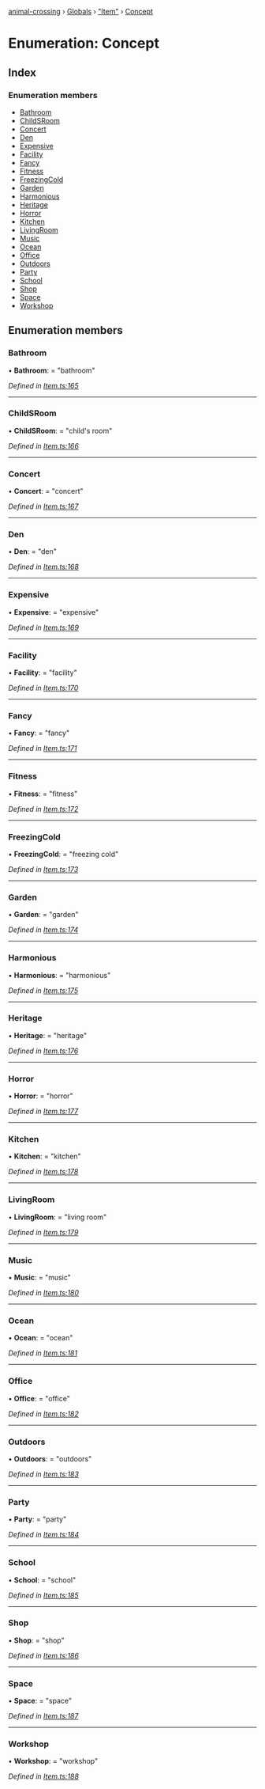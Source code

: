[animal-crossing](../README.md) › [Globals](../globals.md) › ["Item"](../modules/_item_.md) › [Concept](_item_.concept.md)

# Enumeration: Concept

## Index

### Enumeration members

* [Bathroom](_item_.concept.md#bathroom)
* [ChildSRoom](_item_.concept.md#childsroom)
* [Concert](_item_.concept.md#concert)
* [Den](_item_.concept.md#den)
* [Expensive](_item_.concept.md#expensive)
* [Facility](_item_.concept.md#facility)
* [Fancy](_item_.concept.md#fancy)
* [Fitness](_item_.concept.md#fitness)
* [FreezingCold](_item_.concept.md#freezingcold)
* [Garden](_item_.concept.md#garden)
* [Harmonious](_item_.concept.md#harmonious)
* [Heritage](_item_.concept.md#heritage)
* [Horror](_item_.concept.md#horror)
* [Kitchen](_item_.concept.md#kitchen)
* [LivingRoom](_item_.concept.md#livingroom)
* [Music](_item_.concept.md#music)
* [Ocean](_item_.concept.md#ocean)
* [Office](_item_.concept.md#office)
* [Outdoors](_item_.concept.md#outdoors)
* [Party](_item_.concept.md#party)
* [School](_item_.concept.md#school)
* [Shop](_item_.concept.md#shop)
* [Space](_item_.concept.md#space)
* [Workshop](_item_.concept.md#workshop)

## Enumeration members

###  Bathroom

• **Bathroom**: = "bathroom"

*Defined in [Item.ts:165](https://github.com/Norviah/animal-crossing/blob/3d769dc/module/types/Item.ts#L165)*

___

###  ChildSRoom

• **ChildSRoom**: = "child's room"

*Defined in [Item.ts:166](https://github.com/Norviah/animal-crossing/blob/3d769dc/module/types/Item.ts#L166)*

___

###  Concert

• **Concert**: = "concert"

*Defined in [Item.ts:167](https://github.com/Norviah/animal-crossing/blob/3d769dc/module/types/Item.ts#L167)*

___

###  Den

• **Den**: = "den"

*Defined in [Item.ts:168](https://github.com/Norviah/animal-crossing/blob/3d769dc/module/types/Item.ts#L168)*

___

###  Expensive

• **Expensive**: = "expensive"

*Defined in [Item.ts:169](https://github.com/Norviah/animal-crossing/blob/3d769dc/module/types/Item.ts#L169)*

___

###  Facility

• **Facility**: = "facility"

*Defined in [Item.ts:170](https://github.com/Norviah/animal-crossing/blob/3d769dc/module/types/Item.ts#L170)*

___

###  Fancy

• **Fancy**: = "fancy"

*Defined in [Item.ts:171](https://github.com/Norviah/animal-crossing/blob/3d769dc/module/types/Item.ts#L171)*

___

###  Fitness

• **Fitness**: = "fitness"

*Defined in [Item.ts:172](https://github.com/Norviah/animal-crossing/blob/3d769dc/module/types/Item.ts#L172)*

___

###  FreezingCold

• **FreezingCold**: = "freezing cold"

*Defined in [Item.ts:173](https://github.com/Norviah/animal-crossing/blob/3d769dc/module/types/Item.ts#L173)*

___

###  Garden

• **Garden**: = "garden"

*Defined in [Item.ts:174](https://github.com/Norviah/animal-crossing/blob/3d769dc/module/types/Item.ts#L174)*

___

###  Harmonious

• **Harmonious**: = "harmonious"

*Defined in [Item.ts:175](https://github.com/Norviah/animal-crossing/blob/3d769dc/module/types/Item.ts#L175)*

___

###  Heritage

• **Heritage**: = "heritage"

*Defined in [Item.ts:176](https://github.com/Norviah/animal-crossing/blob/3d769dc/module/types/Item.ts#L176)*

___

###  Horror

• **Horror**: = "horror"

*Defined in [Item.ts:177](https://github.com/Norviah/animal-crossing/blob/3d769dc/module/types/Item.ts#L177)*

___

###  Kitchen

• **Kitchen**: = "kitchen"

*Defined in [Item.ts:178](https://github.com/Norviah/animal-crossing/blob/3d769dc/module/types/Item.ts#L178)*

___

###  LivingRoom

• **LivingRoom**: = "living room"

*Defined in [Item.ts:179](https://github.com/Norviah/animal-crossing/blob/3d769dc/module/types/Item.ts#L179)*

___

###  Music

• **Music**: = "music"

*Defined in [Item.ts:180](https://github.com/Norviah/animal-crossing/blob/3d769dc/module/types/Item.ts#L180)*

___

###  Ocean

• **Ocean**: = "ocean"

*Defined in [Item.ts:181](https://github.com/Norviah/animal-crossing/blob/3d769dc/module/types/Item.ts#L181)*

___

###  Office

• **Office**: = "office"

*Defined in [Item.ts:182](https://github.com/Norviah/animal-crossing/blob/3d769dc/module/types/Item.ts#L182)*

___

###  Outdoors

• **Outdoors**: = "outdoors"

*Defined in [Item.ts:183](https://github.com/Norviah/animal-crossing/blob/3d769dc/module/types/Item.ts#L183)*

___

###  Party

• **Party**: = "party"

*Defined in [Item.ts:184](https://github.com/Norviah/animal-crossing/blob/3d769dc/module/types/Item.ts#L184)*

___

###  School

• **School**: = "school"

*Defined in [Item.ts:185](https://github.com/Norviah/animal-crossing/blob/3d769dc/module/types/Item.ts#L185)*

___

###  Shop

• **Shop**: = "shop"

*Defined in [Item.ts:186](https://github.com/Norviah/animal-crossing/blob/3d769dc/module/types/Item.ts#L186)*

___

###  Space

• **Space**: = "space"

*Defined in [Item.ts:187](https://github.com/Norviah/animal-crossing/blob/3d769dc/module/types/Item.ts#L187)*

___

###  Workshop

• **Workshop**: = "workshop"

*Defined in [Item.ts:188](https://github.com/Norviah/animal-crossing/blob/3d769dc/module/types/Item.ts#L188)*
